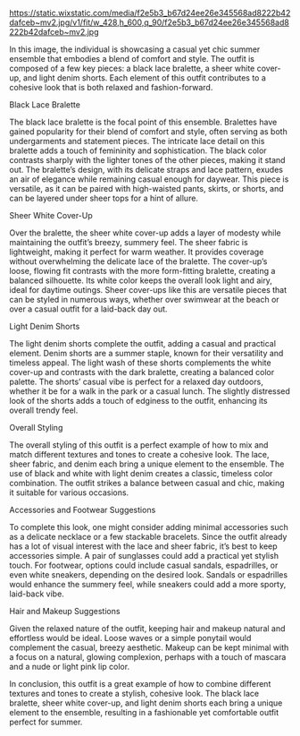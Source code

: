 https://static.wixstatic.com/media/f2e5b3_b67d24ee26e345568ad8222b42dafceb~mv2.jpg/v1/fit/w_428,h_600,q_90/f2e5b3_b67d24ee26e345568ad8222b42dafceb~mv2.jpg

In this image, the individual is showcasing a casual yet chic summer ensemble that embodies a blend of comfort and style. The outfit is composed of a few key pieces: a black lace bralette, a sheer white cover-up, and light denim shorts. Each element of this outfit contributes to a cohesive look that is both relaxed and fashion-forward.

Black Lace Bralette
 
The black lace bralette is the focal point of this ensemble. Bralettes have gained popularity for their blend of comfort and style, often serving as both undergarments and statement pieces. The intricate lace detail on this bralette adds a touch of femininity and sophistication. The black color contrasts sharply with the lighter tones of the other pieces, making it stand out. The bralette’s design, with its delicate straps and lace pattern, exudes an air of elegance while remaining casual enough for daywear. This piece is versatile, as it can be paired with high-waisted pants, skirts, or shorts, and can be layered under sheer tops for a hint of allure.

Sheer White Cover-Up
 
Over the bralette, the sheer white cover-up adds a layer of modesty while maintaining the outfit’s breezy, summery feel. The sheer fabric is lightweight, making it perfect for warm weather. It provides coverage without overwhelming the delicate lace of the bralette. The cover-up’s loose, flowing fit contrasts with the more form-fitting bralette, creating a balanced silhouette. Its white color keeps the overall look light and airy, ideal for daytime outings. Sheer cover-ups like this are versatile pieces that can be styled in numerous ways, whether over swimwear at the beach or over a casual outfit for a laid-back day out.

Light Denim Shorts
 
The light denim shorts complete the outfit, adding a casual and practical element. Denim shorts are a summer staple, known for their versatility and timeless appeal. The light wash of these shorts complements the white cover-up and contrasts with the dark bralette, creating a balanced color palette. The shorts’ casual vibe is perfect for a relaxed day outdoors, whether it be for a walk in the park or a casual lunch. The slightly distressed look of the shorts adds a touch of edginess to the outfit, enhancing its overall trendy feel.

Overall Styling
 
The overall styling of this outfit is a perfect example of how to mix and match different textures and tones to create a cohesive look. The lace, sheer fabric, and denim each bring a unique element to the ensemble. The use of black and white with light denim creates a classic, timeless color combination. The outfit strikes a balance between casual and chic, making it suitable for various occasions.

Accessories and Footwear Suggestions
 
To complete this look, one might consider adding minimal accessories such as a delicate necklace or a few stackable bracelets. Since the outfit already has a lot of visual interest with the lace and sheer fabric, it’s best to keep accessories simple. A pair of sunglasses could add a practical yet stylish touch. For footwear, options could include casual sandals, espadrilles, or even white sneakers, depending on the desired look. Sandals or espadrilles would enhance the summery feel, while sneakers could add a more sporty, laid-back vibe.

Hair and Makeup Suggestions
 
Given the relaxed nature of the outfit, keeping hair and makeup natural and effortless would be ideal. Loose waves or a simple ponytail would complement the casual, breezy aesthetic. Makeup can be kept minimal with a focus on a natural, glowing complexion, perhaps with a touch of mascara and a nude or light pink lip color.

In conclusion, this outfit is a great example of how to combine different textures and tones to create a stylish, cohesive look. The black lace bralette, sheer white cover-up, and light denim shorts each bring a unique element to the ensemble, resulting in a fashionable yet comfortable outfit perfect for summer.

